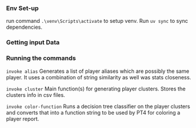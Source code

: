 
### Env Set-up

run command `.\venv\Scripts\activate` to setup venv. Run `uv sync` to sync dependencies.

### Getting input Data


### Running the commands

```invoke alias```
Generates a list of player aliases which are possibly the same player.
It uses a combination of string similarity as well was stats closeness. 

```invoke cluster```
Main function(s) for generating player clusters. Stores the clusters info in csv files.

```invoke color-function```
Runs a decision tree classifier on the player clusters and converts that into a function string
to be used by PT4 for coloring a player report. 